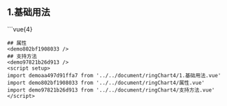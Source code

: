 ## 1.基础用法
<demoaa497d91ffa7 />
```vue{4}
<template>
    <ring-chart-4 ref="chartRef" v-bind="chartOption"></ring-chart-4>
</template>

<script setup>
import { ref, onMounted } from 'vue';

const chartRef = ref();

const seriesData = [
    { value: 1048, name: '正常' },
    { value: 735, name: '故障' },
    { value: 580, name: '告警' },
    { value: 484, name: '离线' }
];
// 组合配置项
const chartOption = {
    seriesData
};

onMounted(() => chartRef.value.renderChart());
</script>
<style lang="scss" scoped>
.zrx-chart {
    height: 664px;
    background-color: rgb(3, 43, 68);
}
</style>
```
## 属性
<demo802bf1908033 />
## 支持方法
<demo97821b26d913 />
<script setup>
import demoaa497d91ffa7 from '../../document/ringChart4/1.基础用法.vue'
import demo802bf1908033 from '../../document/ringChart4/属性.vue'
import demo97821b26d913 from '../../document/ringChart4/支持方法.vue'
</script>